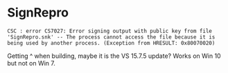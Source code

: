 # SignRepro

```
CSC : error CS7027: Error signing output with public key from file 'SignRepro.snk' -- The process cannot access the file because it is being used by another process. (Exception from HRESULT: 0x80070020)
```

Getting ^ when building, maybe it is the VS 15.7.5 update?
Works on Win 10 but not on Win 7.
